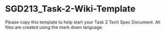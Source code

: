 # SGD213_Task-2-Wiki-Template
Please copy this template to help start your Task 2 Tech Spec Document. All files are created using the mark down language.
